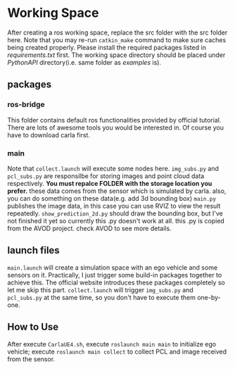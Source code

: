 # Working Space

After creating a ros working space, replace the src folder with the src folder here. Note that you may re-run ```catkin_make``` command to make sure caches being created properly.
Please install the required packages listed in *requirements.txt* first.
The working space directory should be placed under *PythonAPI* directory(i.e. same folder as *examples* is).

## packages

### ros-bridge
This folder contains default ros functionalities provided by official tutorial. There are lots of awesome tools you would be interested in. Of course you have to download carla first.

### main
Note that ```collect.launch``` will execute some nodes here. ```img_subs.py``` and ```pcl_subs.py``` are responsilbe for storing images and point cloud data respectively. **You must repalce FOLDER with the storage location you prefer.** these data comes from the sensor which is simulated by carla. also, you can do something on these data(e.g. add 3d bounding box) ```main.py``` publishes the image data, in this case you can use RVIZ to view the result repeatedly. ```show_prediction_2d.py``` should draw the bounding box, but I've not finished it yet so currently this .py doesn't work at all. this .py is copied from the AVOD project. check AVOD to see more details.

## launch files

```main.launch``` will create a simulation space with an ego vehicle and some sensors on it. Practically, I just trigger some build-in packages together to achieve this. The official website introduces these packages completely so let me skip this part. ```collect.launch``` will trigger ```img_subs.py``` and ```pcl_subs.py``` at the same time, so you don't have to execute them one-by-one.

## How to Use
After execute ```CarlaUE4.sh```, execute ```roslaunch main main``` to initialize ego vehicle; execute ```roslaunch main collect``` to collect PCL and image received from the sensor.